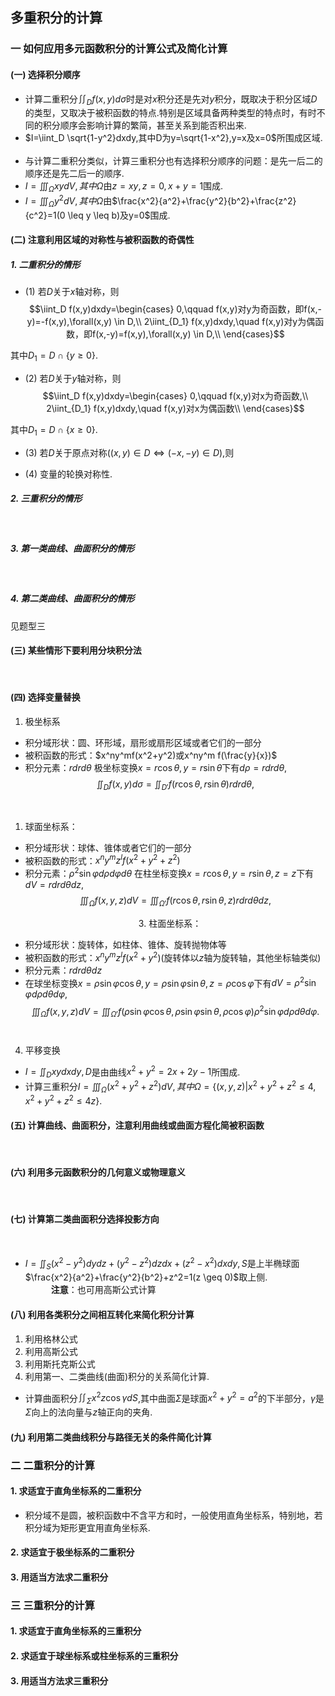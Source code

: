 ## 多重积分的计算
### 一 如何应用多元函数积分的计算公式及简化计算
#### (一) 选择积分顺序
- 计算二重积分$\iint_D f(x,y)d\sigma$时是对$x$积分还是先对$y$积分，既取决于积分区域$D$的类型，又取决于被积函数的特点.特别是区域具备两种类型的特点时，有时不同的积分顺序会影响计算的繁简，甚至关系到能否积出来.
$\quad$
- $I=\iint_D \sqrt{1-y^2}dxdy,其中D为y=\sqrt{1-x^2},y=x及x=0$所围成区域.
$\quad$
$\quad$
$\quad$
$\quad$
$\quad$
- 与计算二重积分类似，计算三重积分也有选择积分顺序的问题：是先一后二的顺序还是先二后一的顺序.
- $I=\iiint_{\Omega} xydV,其中\Omega$由$z=xy,z=0,x+y=1$围成.
$\quad$
$\quad$
$\quad$
$\quad$
$\quad$
- $I=\iiint_\Omega y^2dV,其中\Omega$由$\frac{x^2}{a^2}+\frac{y^2}{b^2}+\frac{z^2}{c^2}=1(0 \leq y \leq b)及y=0$围成.
$\quad$
$\quad$
$\quad$
$\quad$
$\quad$
#### (二) 注意利用区域的对称性与被积函数的奇偶性
##### 1. 二重积分的情形
- (1) 若$D$关于$x$轴对称，则
$$\iint_D f(x,y)dxdy=\begin{cases}
    0,\qquad f(x,y)对y为奇函数，即f(x,-y)=-f(x,y),\forall(x,y) \in D,\\
    2\iint_{D_1} f(x,y)dxdy,\quad f(x,y)对y为偶函数，即f(x,-y)=f(x,y),\forall(x,y) \in D,\\
\end{cases}$$

其中$D_1 = D \cap\{y \geq 0\}.$
$\quad$
- (2) 若$D$关于$y$轴对称，则
$$\iint_D f(x,y)dxdy=\begin{cases}
    0,\qquad f(x,y)对x为奇函数,\\
    2\iint_{D_1} f(x,y)dxdy,\quad f(x,y)对x为偶函数\\
\end{cases}$$

其中$D_1 = D \cap\{x \geq 0\}.$
- (3) 若$D$关于原点对称($(x,y) \in D \Leftrightarrow (-x,-y) \in D$),则
$\quad$
$\quad$
$\quad$
$\quad$
$\quad$

- (4) 变量的轮换对称性.
$\quad$
$\quad$
$\quad$
$\quad$
$\quad$
##### 2. 三重积分的情形
$\quad$
$\quad$
$\quad$
$\quad$
$\quad$
##### 3. 第一类曲线、曲面积分的情形
$\quad$
$\quad$
$\quad$
$\quad$
$\quad$
$\quad$
$\quad$
$\quad$
$\quad$
##### 4. 第二类曲线、曲面积分的情形
见题型三
$\quad$
$\quad$
$\quad$
$\quad$
$\quad$
$\quad$
$\quad$
#### (三) 某些情形下要利用分块积分法
$\quad$
$\quad$
$\quad$
$\quad$
$\quad$
$\quad$
$\quad$
$\quad$
$\quad$

#### (四) 选择变量替换
1. 极坐标系
- 积分域形状：圆、环形域，扇形或扇形区域或者它们的一部分
- 被积函数的形式：$x^ny^mf(x^2+y^2)或x^ny^m f(\frac{y}{x})$
- 积分元素：$rdrd\theta$
极坐标变换$x=r\cos \theta,y=r\sin \theta$下有$d\rho=rdrd\theta,$
$$\iint_D f(x,y)d\sigma=\iint_{D'}f(r\cos \theta,r\sin \theta)rdrd\theta,$$

$\quad$
$\quad$
$\quad$
$\quad$
$\quad$
$\quad$
1. 球面坐标系：
- 积分域形状：球体、锥体或者它们的一部分
- 被积函数的形式：$x^ny^mz^lf(x^2+y^2+z^2)$
- 积分元素：$\rho^2 \sin \varphi d\rho d\varphi d\theta$
在柱坐标变换$x=r\cos \theta,y=r\sin \theta,z=z$下有$dV=rdrd\theta dz$,
$$\iiint_\Omega f(x,y,z)dV=\iiint_{\Omega'} f(r\cos \theta,r\sin \theta,z)rdrd\theta dz,$$

$\quad$
$\quad$
$\quad$
$\quad$
$\quad$
$\quad$
$\quad$
$\quad$
$\quad$
$\quad$
3. 柱面坐标系：
- 积分域形状：旋转体，如柱体、锥体、旋转抛物体等
- 被积函数的形式：$x^ny^mz^lf(x^2+y^2)$(旋转体以$z$轴为旋转轴，其他坐标轴类似)
- 积分元素：$rdrd\theta dz$
- 在球坐标变换$x=\rho \sin \varphi \cos \theta,y=\rho \sin \varphi \sin \theta,z=\rho \cos \varphi$下有$dV=\rho^2 \sin \varphi d\rho d\theta d\varphi$,
$$\iiint_{\Omega} f(x,y,z)dV=\iiint_{\Omega'}f(\rho \sin \varphi \cos \theta,\rho \sin \varphi \sin \theta,\rho \cos \varphi)\rho^2 \sin \varphi d\rho d\theta d\varphi.$$
$\quad$
$\quad$
$\quad$
$\quad$
$\quad$
$\quad$
$\quad$
$\quad$
$\quad$
4. 平移变换
$\quad$
$\quad$
$\quad$
$\quad$
$\quad$
$\quad$
$\quad$
$\quad$
$\quad$
- $I=\iint_D xydxdy,D$是由曲线$x^2+y^2=2x+2y-1$所围成.
$\quad$
$\quad$
$\quad$
$\quad$
$\quad$
- 计算三重积分$I=\iiint_\Omega (x^2+y^2+z^2)dV,其中\Omega=\{(x,y,z)|x^2+y^2+z^2 \leq 4,x^2+y^2+z^2 \leq 4z\}.$
$\quad$
$\quad$
$\quad$
$\quad$
$\quad$
#### (五) 计算曲线、曲面积分，注意利用曲线或曲面方程化简被积函数
$\quad$
$\quad$
$\quad$
$\quad$
$\quad$
$\quad$
#### (六) 利用多元函数积分的几何意义或物理意义
$\quad$
$\quad$
$\quad$
$\quad$
$\quad$
$\quad$
#### (七) 计算第二类曲面积分选择投影方向
$\quad$
$\quad$
$\quad$
$\quad$
$\quad$
$\quad$
- $I=\iint_S(x^2-y^2)dydz+(y^2-z^2)dzdx+(z^2-x^2)dxdy,S$是上半椭球面$\frac{x^2}{a^2}+\frac{y^2}{b^2}+z^2=1(z \geq 0)$取上侧.
$\quad$
$\quad$
$\quad$
$\quad$
$\quad$
$\quad$
**注意**：也可用高斯公式计算
#### (八) 利用各类积分之间相互转化来简化积分计算
1. 利用格林公式
2. 利用高斯公式
3. 利用斯托克斯公式
4. 利用第一、二类曲线(曲面)积分的关系简化计算.
$\quad$
- 计算曲面积分$\iint_\Sigma x^2z \cos \gamma dS$,其中曲面$\Sigma$是球面$x^2+y^2=a^2$的下半部分，$\gamma$是$\Sigma$向上的法向量与$z$轴正向的夹角.
$\quad$
$\quad$
$\quad$
$\quad$
#### (九) 利用第二类曲线积分与路径无关的条件简化计算

### 二 二重积分的计算
#### 1. 求适宜于直角坐标系的二重积分
- 积分域不是圆，被积函数中不含平方和时，一般使用直角坐标系，特别地，若积分域为矩形更宜用直角坐标系.


#### 2. 求适宜于极坐标系的二重积分


#### 3. 用适当方法求二重积分



### 三 三重积分的计算
#### 1. 求适宜于直角坐标系的三重积分


#### 2. 求适宜于球坐标系或柱坐标系的三重积分


#### 3. 用适当方法求三重积分